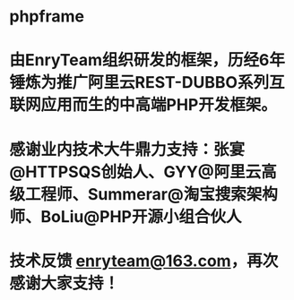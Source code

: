 # phpframe
# 由EnryTeam组织研发的框架，历经6年锤炼为推广阿里云REST-DUBBO系列互联网应用而生的中高端PHP开发框架。
# 感谢业内技术大牛鼎力支持：张宴@HTTPSQS创始人、GYY@阿里云高级工程师、Summerar@淘宝搜索架构师、BoLiu@PHP开源小组合伙人
# 技术反馈 enryteam@163.com，再次感谢大家支持！
